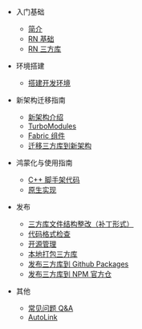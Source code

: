 <!-- _sidebar.md -->

- 入门基础

  - [简介](zh-cn/README.md)
  - [RN 基础](zh-cn/base.md)
  - [RN 三方库](zh-cn/third-party.md)

- 环境搭建

  - [搭建开发环境](zh-cn/environment.md)

- 新架构迁移指南
  - [新架构介绍](zh-cn/new-architecture.md)
  - [TurboModules](zh-cn/turbomodule.md)
  - [Fabric 组件](zh-cn/fabric.md)
  - [迁移三方库到新架构]()
- 鸿蒙化与使用指南

  - [C++ 脚手架代码](zh-cn/cpp.md)
  - [原生实现](zh-cn/native.md)

- 发布

  - [三方库文件结构整改（补丁形式）](zh-cn/patch.md)
  - [代码格式检查](zh-cn/codelint.md)
  - [开源管理](zh-cn/open-source.md)
  - [本地打包三方库](zh-cn/tgz.md)
  - [发布三方库到 Github Packages](zh-cn/github-package.md)
  - [发布三方库到 NPM 官方仓](zh-cn/npm.md)

- 其他
  - [常见问题 Q&A](zh-cn/qa.md)
  - [AutoLink](zh-cn/autolink.md)
